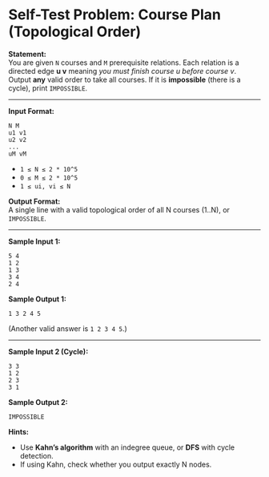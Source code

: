 # Self-Test Problem: Course Plan (Topological Order)

**Statement:**  
You are given `N` courses and `M` prerequisite relations. Each relation is a directed edge **u v** meaning *you must finish course u before course v*.  
Output **any** valid order to take all courses. If it is **impossible** (there is a cycle), print `IMPOSSIBLE`.

---

**Input Format:**  
```
N M
u1 v1
u2 v2
...
uM vM
```
- `1 ≤ N ≤ 2 * 10^5`  
- `0 ≤ M ≤ 2 * 10^5`  
- `1 ≤ ui, vi ≤ N`

**Output Format:**  
A single line with a valid topological order of all N courses (1..N), or `IMPOSSIBLE`.

---

**Sample Input 1:**
```
5 4
1 2
1 3
3 4
2 4
```
**Sample Output 1:**
```
1 3 2 4 5
```
(Another valid answer is `1 2 3 4 5`.)

---

**Sample Input 2 (Cycle):**
```
3 3
1 2
2 3
3 1
```
**Sample Output 2:**
```
IMPOSSIBLE
```

**Hints:**
- Use **Kahn’s algorithm** with an indegree queue, or **DFS** with cycle detection.
- If using Kahn, check whether you output exactly N nodes.
